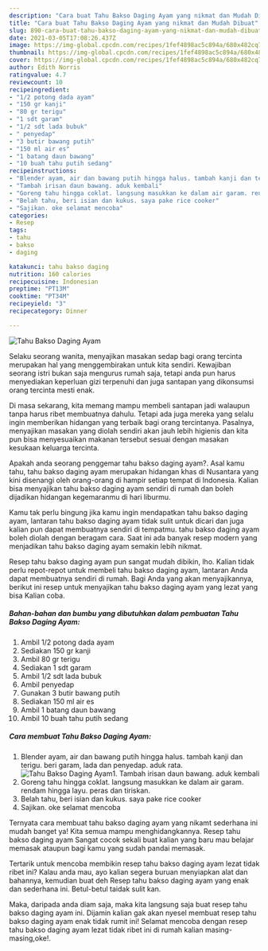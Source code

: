```yaml
---
description: "Cara buat Tahu Bakso Daging Ayam yang nikmat dan Mudah Dibuat"
title: "Cara buat Tahu Bakso Daging Ayam yang nikmat dan Mudah Dibuat"
slug: 890-cara-buat-tahu-bakso-daging-ayam-yang-nikmat-dan-mudah-dibuat
date: 2021-03-05T17:08:26.437Z
image: https://img-global.cpcdn.com/recipes/1fef4898ac5c894a/680x482cq70/tahu-bakso-daging-ayam-foto-resep-utama.jpg
thumbnail: https://img-global.cpcdn.com/recipes/1fef4898ac5c894a/680x482cq70/tahu-bakso-daging-ayam-foto-resep-utama.jpg
cover: https://img-global.cpcdn.com/recipes/1fef4898ac5c894a/680x482cq70/tahu-bakso-daging-ayam-foto-resep-utama.jpg
author: Edith Norris
ratingvalue: 4.7
reviewcount: 10
recipeingredient:
- "1/2 potong dada ayam"
- "150 gr kanji"
- "80 gr terigu"
- "1 sdt garam"
- "1/2 sdt lada bubuk"
- " penyedap"
- "3 butir bawang putih"
- "150 ml air es"
- "1 batang daun bawang"
- "10 buah tahu putih sedang"
recipeinstructions:
- "Blender ayam, air dan bawang putih hingga halus. tambah kanji dan terigu. beri garam, lada dan penyedap. aduk rata."
- "Tambah irisan daun bawang. aduk kembali"
- "Goreng tahu hingga coklat. langsung masukkan ke dalam air garam. rendam hingga layu. peras dan tiriskan."
- "Belah tahu, beri isian dan kukus. saya pake rice cooker"
- "Sajikan. oke selamat mencoba"
categories:
- Resep
tags:
- tahu
- bakso
- daging

katakunci: tahu bakso daging 
nutrition: 160 calories
recipecuisine: Indonesian
preptime: "PT13M"
cooktime: "PT34M"
recipeyield: "3"
recipecategory: Dinner

---
```



![Tahu Bakso Daging Ayam](https://img-global.cpcdn.com/recipes/1fef4898ac5c894a/680x482cq70/tahu-bakso-daging-ayam-foto-resep-utama.jpg)

Selaku seorang wanita, menyajikan masakan sedap bagi orang tercinta merupakan hal yang menggembirakan untuk kita sendiri. Kewajiban seorang istri bukan saja mengurus rumah saja, tetapi anda pun harus menyediakan keperluan gizi terpenuhi dan juga santapan yang dikonsumsi orang tercinta mesti enak.

Di masa  sekarang, kita memang mampu membeli santapan jadi walaupun tanpa harus ribet membuatnya dahulu. Tetapi ada juga mereka yang selalu ingin memberikan hidangan yang terbaik bagi orang tercintanya. Pasalnya, menyajikan masakan yang diolah sendiri akan jauh lebih higienis dan kita pun bisa menyesuaikan makanan tersebut sesuai dengan masakan kesukaan keluarga tercinta. 



Apakah anda seorang penggemar tahu bakso daging ayam?. Asal kamu tahu, tahu bakso daging ayam merupakan hidangan khas di Nusantara yang kini disenangi oleh orang-orang di hampir setiap tempat di Indonesia. Kalian bisa menyajikan tahu bakso daging ayam sendiri di rumah dan boleh dijadikan hidangan kegemaranmu di hari liburmu.

Kamu tak perlu bingung jika kamu ingin mendapatkan tahu bakso daging ayam, lantaran tahu bakso daging ayam tidak sulit untuk dicari dan juga kalian pun dapat membuatnya sendiri di tempatmu. tahu bakso daging ayam boleh diolah dengan beragam cara. Saat ini ada banyak resep modern yang menjadikan tahu bakso daging ayam semakin lebih nikmat.

Resep tahu bakso daging ayam pun sangat mudah dibikin, lho. Kalian tidak perlu repot-repot untuk membeli tahu bakso daging ayam, lantaran Anda dapat membuatnya sendiri di rumah. Bagi Anda yang akan menyajikannya, berikut ini resep untuk menyajikan tahu bakso daging ayam yang lezat yang bisa Kalian coba.

<!--inarticleads1-->

##### Bahan-bahan dan bumbu yang dibutuhkan dalam pembuatan Tahu Bakso Daging Ayam:

1. Ambil 1/2 potong dada ayam
1. Sediakan 150 gr kanji
1. Ambil 80 gr terigu
1. Sediakan 1 sdt garam
1. Ambil 1/2 sdt lada bubuk
1. Ambil  penyedap
1. Gunakan 3 butir bawang putih
1. Sediakan 150 ml air es
1. Ambil 1 batang daun bawang
1. Ambil 10 buah tahu putih sedang




<!--inarticleads2-->

##### Cara membuat Tahu Bakso Daging Ayam:

1. Blender ayam, air dan bawang putih hingga halus. tambah kanji dan terigu. beri garam, lada dan penyedap. aduk rata.
<img src="https://img-global.cpcdn.com/steps/6a99ee0a881b4e72/160x128cq70/tahu-bakso-daging-ayam-langkah-memasak-1-foto.jpg" alt="Tahu Bakso Daging Ayam">1. Tambah irisan daun bawang. aduk kembali
1. Goreng tahu hingga coklat. langsung masukkan ke dalam air garam. rendam hingga layu. peras dan tiriskan.
1. Belah tahu, beri isian dan kukus. saya pake rice cooker
1. Sajikan. oke selamat mencoba




Ternyata cara membuat tahu bakso daging ayam yang nikamt sederhana ini mudah banget ya! Kita semua mampu menghidangkannya. Resep tahu bakso daging ayam Sangat cocok sekali buat kalian yang baru mau belajar memasak ataupun bagi kamu yang sudah pandai memasak.

Tertarik untuk mencoba membikin resep tahu bakso daging ayam lezat tidak ribet ini? Kalau anda mau, ayo kalian segera buruan menyiapkan alat dan bahannya, kemudian buat deh Resep tahu bakso daging ayam yang enak dan sederhana ini. Betul-betul taidak sulit kan. 

Maka, daripada anda diam saja, maka kita langsung saja buat resep tahu bakso daging ayam ini. Dijamin kalian gak akan nyesel membuat resep tahu bakso daging ayam enak tidak rumit ini! Selamat mencoba dengan resep tahu bakso daging ayam lezat tidak ribet ini di rumah kalian masing-masing,oke!.

